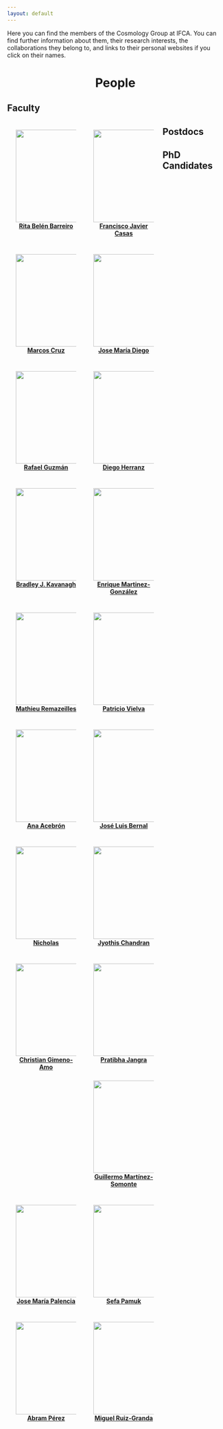 ```yaml
---
layout: default
---
```


Here you can find the members of the Cosmology Group at IFCA. You can find further information about them, their research interests, the collaborations they belong to, and links to their personal websites if you click on their names.

<center>
<h1> People </h1>
</center>

## Faculty

<p style="float: left; width: 28%; margin:20px; text-align: center;"><img src="{{site.url}}/assets/imgs/People/barreirorb.jpg" style="width:200px;height:215px;"><a href="{{site.url}}/barreirorb"><b>Rita Belén Barreiro</b></a></p>

<p style="float: left; width: 28%; margin:20px; text-align: center;"><img src="{{site.url}}/assets/imgs/People/casasfj.jpg" style="width:200px;height:215px;"><a href="{{site.url}}/casasfj"><b>Francisco Javier Casas</b></a></p>

<p style="float: left; width: 28%; margin:20px; text-align: center;"><img src="{{site.url}}/assets/imgs/People/cruzm.jpg" style="width:200px;height:215px;"><a href="{{site.url}}/cruzm"><b>Marcos Cruz</b></a></p>

<p style="float: left; width: 28%; margin:20px; text-align: center;"><img src="{{site.url}}/assets/imgs/People/diegojm.jpg" style="width:200px;height:215px;"><a href="{{site.url}}/diegojm"><b>Jose María Diego</b></a></p>

<p style="float: left; width: 28%; margin:20px; text-align: center;"><img src="{{site.url}}/assets/imgs/People/guzmanr.jpg" style="width:200px;height:215px;"><a href="{{site.url}}/guzmanr"><b>Rafael Guzmán</b></a></p>

<p style="float: left; width: 28%; margin:20px; text-align: center;"><img src="{{site.url}}/assets/imgs/People/herranzd.jpg" style="width:200px;height:215px;"><a href="{{site.url}}/herranzd"><b>Diego Herranz</b></a></p>

<p style="float: left; width: 28%; margin:20px; text-align: center;"><img src="{{site.url}}/assets/imgs/People/kavanaghbj.jpg" style="width:200px;height:215px;"><a href="{{site.url}}/kavanaghbj"><b>Bradley J. Kavanagh</b></a></p>

<p style="float: left; width: 28%; margin:20px; text-align: center;"><img src="{{site.url}}/assets/imgs/People/martineze.jpg" style="width:200px;height:215px;"><a href="{{site.url}}/martineze"><b>Enrique Martinez-González</b></a></p>

<p style="float: left; width: 28%; margin:20px; text-align: center;"><img src="{{site.url}}/assets/imgs/People/remazeillesm.jpg" style="width:200px;height:215px;"><a href="{{site.url}}/remazeillesm"><b>Mathieu Remazeilles</b></a></p>

<p style="float: left; width: 28%; margin:20px; text-align: center;"><img src="{{site.url}}/assets/imgs/People/vielvap.jpg" style="width:200px;height:215px;"><a href="{{site.url}}/vielvap"><b>Patricio Vielva</b></a></p>


## Postdocs

<p style="float: left; width: 28%; margin:20px; text-align: center;"><img src="{{site.url}}/assets/imgs/People/acebrona.jpg" style="width:200px;height:215px;"><a href="{{site.url}}/acebrona"><b>Ana Acebrón</b></a></p>

<p style="float: left; width: 28%; margin:20px; text-align: center;"><img src="{{site.url}}/assets/imgs/People/bernaljl.jpg" style="width:200px;height:215px;"><a href="{{site.url}}/bernaljl"><b>José Luis Bernal</b></a></p>

<p style="float: left; width: 28%; margin:20px; text-align: center;"><img src="{{site.url}}/assets/imgs/People/bernaljl.jpg" style="width:200px;height:215px;"><a href="{{site.url}}/bernaljl"><b>Nicholas </b></a></p>


## PhD Candidates

<p style="float: left; width: 28%; margin:20px; text-align: center;"><img src="{{site.url}}/assets/imgs/People/chandranj.jpg" style="width:200px;height:215px;"><a href="{{site.url}}/chandranj"><b>Jyothis Chandran </b></a></p>

<p style="float: left; width: 28%; margin:20px; text-align: center;"><img src="{{site.url}}/assets/imgs/People/gimenoc.jpg" style="width:200px;height:215px;"><a href="{{site.url}}/gimenoc"><b>Christian Gimeno-Amo </b></a></p>

<p style="float: left; width: 28%; margin:20px; text-align: center;"><img src="{{site.url}}/assets/imgs/People/jangrap.jpg" style="width:200px;height:215px;"><a href="{{site.url}}/jangrap"><b>Pratibha Jangra </b></a></p>

<p style="float: left; width: 28%; margin:20px; text-align: center;"><img src="{{site.url}}/assets/imgs/People/martinezg.jpg" style="width:200px;height:215px;"><a href="{{site.url}}/martinezg"><b>Guillermo Martínez-Somonte </b></a></p>

<p style="float: left; width: 28%; margin:20px; text-align: center;"><img src="{{site.url}}/assets/imgs/People/palenciajm.jpg" style="width:200px;height:215px;"><a href="{{site.url}}/palenciajm"><b>Jose María Palencia </b></a></p>

<p style="float: left; width: 28%; margin:20px; text-align: center;"><img src="{{site.url}}/assets/imgs/People/pamuks.jpg" style="width:200px;height:215px;"><a href="{{site.url}}/pamuks"><b>Sefa Pamuk </b></a></p>

<p style="float: left; width: 28%; margin:20px; text-align: center;"><img src="{{site.url}}/assets/imgs/People/pereza.jpg" style="width:200px;height:215px;"><a href="{{site.url}}/pereza"><b>Abram Pérez </b></a></p>

<p style="float: left; width: 28%; margin:20px; text-align: center;"><img src="{{site.url}}/assets/imgs/People/ruizgrandam.jpg" style="width:200px;height:215px;"><a href="{{site.url}}/ruizgrandam"><b>Miguel Ruiz-Granda </b></a></p>

<p style="float: left; width: 28%; margin:20px; text-align: center;"> </p>


